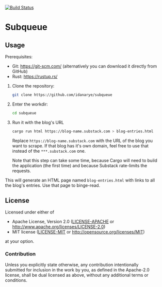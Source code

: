 [![Build Status](https://github.com/idanarye/subqueue/workflows/CI/badge.svg)](https://github.com/idanarye/subqueue/actions)

# Subqueue

## Usage

Prerequisites:

* Git: https://git-scm.com/ (alternatively you can download it directly from GitHub)
* Rust: https://rustup.rs/

1. Clone the repository:
    ```sh
    git clone https://github.com/idanarye/subqueue
    ```
2. Enter the workdir:
    ```sh
    cd subqueue
    ```
3. Run it with the blog's URL
    ```sh
    cargo run html https://blog-name.substack.com > blog-entries.html
    ```
    Replace `https://blog-name.substack.com` with the URL of the blog you want to scrape. If that blog has it's own domain, feel free to use that instead of the `***.substack.com` one.

    Note that this step can take some time, because Cargo will need to build the application (the first time) and because Substack rate-limits the requests.

This will generate an HTML page named `blog-entries.html` with links to all the blog's entries. Use that page to binge-read.

## License

Licensed under either of

 * Apache License, Version 2.0 ([LICENSE-APACHE](LICENSE-APACHE) or http://www.apache.org/licenses/LICENSE-2.0)
 * MIT license ([LICENSE-MIT](LICENSE-MIT) or http://opensource.org/licenses/MIT)

at your option.

### Contribution

Unless you explicitly state otherwise, any contribution intentionally submitted
for inclusion in the work by you, as defined in the Apache-2.0 license, shall be dual licensed as above, without any
additional terms or conditions.
